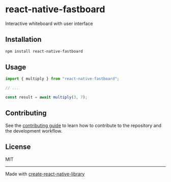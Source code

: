 # react-native-fastboard
Interactive whiteboard with user interface
## Installation

```sh
npm install react-native-fastboard
```

## Usage

```js
import { multiply } from "react-native-fastboard";

// ...

const result = await multiply(3, 7);
```

## Contributing

See the [contributing guide](CONTRIBUTING.md) to learn how to contribute to the repository and the development workflow.

## License

MIT

---

Made with [create-react-native-library](https://github.com/callstack/react-native-builder-bob)
